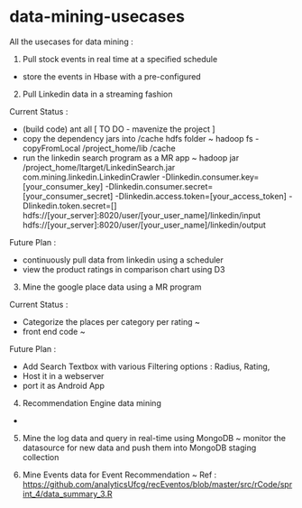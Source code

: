 data-mining-usecases
====================

All the usecases for data mining :

1) Pull stock events in real time at a specified schedule 
 - store the events in Hbase with a pre-configured 

2) Pull Linkedin data in a streaming fashion

Current Status :  
 - (build code) ant all [ TO DO - mavenize the project ]
 - copy the dependency jars into /cache hdfs folder
     ~ hadoop fs -copyFromLocal /project_home/lib /cache
 - run the linkedin search program as a MR app
     ~ hadoop jar /project_home/ltarget/LinkedinSearch.jar com.mining.linkedin.LinkedinCrawler -Dlinkedin.consumer.key=[your_consumer_key] -Dlinkedin.consumer.secret=[your_consumer_secret] -Dlinkedin.access.token=[your_access_token] -Dlinkedin.token.secret=[]  hdfs://[your_server]:8020/user/[your_user_name]/linkedin/input hdfs://[your_server]:8020/user/[your_user_name]/linkedin/output

Future Plan :
 - continuously pull data from linkedin using a scheduler
 - view the product ratings in comparison chart using D3 
 
3) Mine the google place data using a MR program

Current Status :
 - Categorize the places per category per rating
   ~ 
 - front end code 
   ~ 

Future Plan :
 - Add Search Textbox with various Filtering options : Radius, Rating, 
 - Host it in a webserver
 - port it as Android App

4) Recommendation Engine data mining
  -

5) Mine the log data and query in real-time using MongoDB
 ~ monitor the datasource for new data and push them into MongoDB staging collection
 
6) Mine Events data for Event Recommendation
 ~ Ref : https://github.com/analyticsUfcg/recEventos/blob/master/src/rCode/sprint_4/data_summary_3.R
